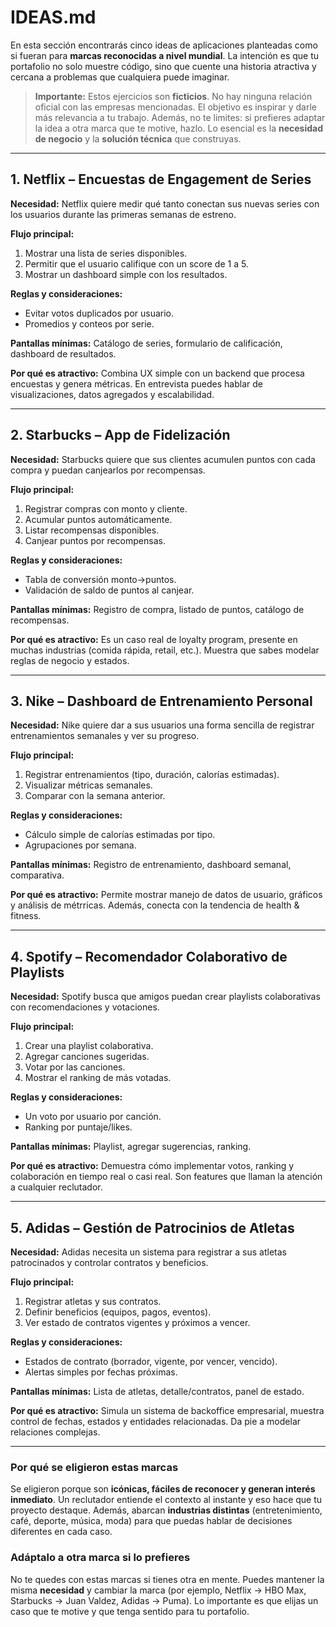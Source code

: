 # IDEAS.md

En esta sección encontrarás cinco ideas de aplicaciones planteadas como si fueran para **marcas reconocidas a nivel mundial**. La intención es que tu portafolio no solo muestre código, sino que cuente una historia atractiva y cercana a problemas que cualquiera puede imaginar.

> **Importante:** Estos ejercicios son **ficticios**. No hay ninguna relación oficial con las empresas mencionadas. El objetivo es inspirar y darle más relevancia a tu trabajo. Además, no te limites: si prefieres adaptar la idea a otra marca que te motive, hazlo. Lo esencial es la **necesidad de negocio** y la **solución técnica** que construyas.

---

## 1. Netflix – Encuestas de Engagement de Series

**Necesidad:** Netflix quiere medir qué tanto conectan sus nuevas series con los usuarios durante las primeras semanas de estreno.

**Flujo principal:**

1. Mostrar una lista de series disponibles.
2. Permitir que el usuario califique con un score de 1 a 5.
3. Mostrar un dashboard simple con los resultados.

**Reglas y consideraciones:**

* Evitar votos duplicados por usuario.
* Promedios y conteos por serie.

**Pantallas mínimas:** Catálogo de series, formulario de calificación, dashboard de resultados.

**Por qué es atractivo:** Combina UX simple con un backend que procesa encuestas y genera métricas. En entrevista puedes hablar de visualizaciones, datos agregados y escalabilidad.

---

## 2. Starbucks – App de Fidelización

**Necesidad:** Starbucks quiere que sus clientes acumulen puntos con cada compra y puedan canjearlos por recompensas.

**Flujo principal:**

1. Registrar compras con monto y cliente.
2. Acumular puntos automáticamente.
3. Listar recompensas disponibles.
4. Canjear puntos por recompensas.

**Reglas y consideraciones:**

* Tabla de conversión monto→puntos.
* Validación de saldo de puntos al canjear.

**Pantallas mínimas:** Registro de compra, listado de puntos, catálogo de recompensas.

**Por qué es atractivo:** Es un caso real de loyalty program, presente en muchas industrias (comida rápida, retail, etc.). Muestra que sabes modelar reglas de negocio y estados.

---

## 3. Nike – Dashboard de Entrenamiento Personal

**Necesidad:** Nike quiere dar a sus usuarios una forma sencilla de registrar entrenamientos semanales y ver su progreso.

**Flujo principal:**

1. Registrar entrenamientos (tipo, duración, calorías estimadas).
2. Visualizar métricas semanales.
3. Comparar con la semana anterior.

**Reglas y consideraciones:**

* Cálculo simple de calorías estimadas por tipo.
* Agrupaciones por semana.

**Pantallas mínimas:** Registro de entrenamiento, dashboard semanal, comparativa.

**Por qué es atractivo:** Permite mostrar manejo de datos de usuario, gráficos y análisis de métrricas. Además, conecta con la tendencia de health & fitness.

---

## 4. Spotify – Recomendador Colaborativo de Playlists

**Necesidad:** Spotify busca que amigos puedan crear playlists colaborativas con recomendaciones y votaciones.

**Flujo principal:**

1. Crear una playlist colaborativa.
2. Agregar canciones sugeridas.
3. Votar por las canciones.
4. Mostrar el ranking de más votadas.

**Reglas y consideraciones:**

* Un voto por usuario por canción.
* Ranking por puntaje/likes.

**Pantallas mínimas:** Playlist, agregar sugerencias, ranking.

**Por qué es atractivo:** Demuestra cómo implementar votos, ranking y colaboración en tiempo real o casi real. Son features que llaman la atención a cualquier reclutador.

---

## 5. Adidas – Gestión de Patrocinios de Atletas

**Necesidad:** Adidas necesita un sistema para registrar a sus atletas patrocinados y controlar contratos y beneficios.

**Flujo principal:**

1. Registrar atletas y sus contratos.
2. Definir beneficios (equipos, pagos, eventos).
3. Ver estado de contratos vigentes y próximos a vencer.

**Reglas y consideraciones:**

* Estados de contrato (borrador, vigente, por vencer, vencido).
* Alertas simples por fechas próximas.

**Pantallas mínimas:** Lista de atletas, detalle/contratos, panel de estado.

**Por qué es atractivo:** Simula un sistema de backoffice empresarial, muestra control de fechas, estados y entidades relacionadas. Da pie a modelar relaciones complejas.

---

### Por qué se eligieron estas marcas

Se eligieron porque son **icónicas, fáciles de reconocer y generan interés inmediato**. Un reclutador entiende el contexto al instante y eso hace que tu proyecto destaque. Además, abarcan **industrias distintas** (entretenimiento, café, deporte, música, moda) para que puedas hablar de decisiones diferentes en cada caso.

### Adáptalo a otra marca si lo prefieres

No te quedes con estas marcas si tienes otra en mente. Puedes mantener la misma **necesidad** y cambiar la marca (por ejemplo, Netflix → HBO Max, Starbucks → Juan Valdez, Adidas → Puma). Lo importante es que elijas un caso que te motive y que tenga sentido para tu portafolio.
